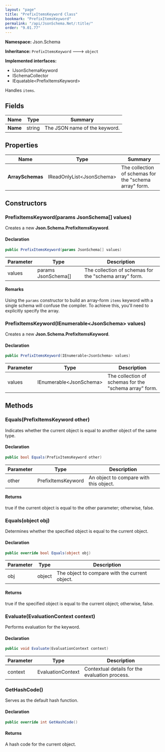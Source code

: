 ```yaml
---
layout: "page"
title: "PrefixItemsKeyword Class"
bookmark: "PrefixItemsKeyword"
permalink: "/api/JsonSchema.Net/:title/"
order: "9.01.77"
---
```

**Namespace:** Json.Schema

**Inheritance:**
`PrefixItemsKeyword`
 🡒 
`object`

**Implemented interfaces:**

- IJsonSchemaKeyword
- ISchemaCollector
- IEquatable\<PrefixItemsKeyword\>

Handles `items`.

## Fields

| Name | Type | Summary |
|---|---|---|
| **Name** | string | The JSON name of the keyword. |
## Properties

| Name | Type | Summary |
|---|---|---|
| **ArraySchemas** | IReadOnlyList\<JsonSchema\> | The collection of schemas for the "schema array" form. |
## Constructors

### PrefixItemsKeyword(params JsonSchema[] values)

Creates a new **Json.Schema.PrefixItemsKeyword**.

#### Declaration

```c#
public PrefixItemsKeyword(params JsonSchema[] values)
```
| Parameter | Type | Description |
|---|---|---|
| values | params JsonSchema[] | The collection of schemas for the "schema array" form. |

#### Remarks

Using the `params` constructor to build an array-form `items` keyword with a single schema
will confuse the compiler.  To achieve this, you'll need to explicitly specify the array.

### PrefixItemsKeyword(IEnumerable\<JsonSchema\> values)

Creates a new **Json.Schema.PrefixItemsKeyword**.

#### Declaration

```c#
public PrefixItemsKeyword(IEnumerable<JsonSchema> values)
```
| Parameter | Type | Description |
|---|---|---|
| values | IEnumerable\<JsonSchema\> | The collection of schemas for the "schema array" form. |

## Methods

### Equals(PrefixItemsKeyword other)

Indicates whether the current object is equal to another object of the same type.

#### Declaration

```c#
public bool Equals(PrefixItemsKeyword other)
```
| Parameter | Type | Description |
|---|---|---|
| other | PrefixItemsKeyword | An object to compare with this object. |

#### Returns

true if the current object is equal to the <paramref name="other">other</paramref> parameter; otherwise, false.

### Equals(object obj)

Determines whether the specified object is equal to the current object.

#### Declaration

```c#
public override bool Equals(object obj)
```
| Parameter | Type | Description |
|---|---|---|
| obj | object | The object to compare with the current object. |

#### Returns

true if the specified object  is equal to the current object; otherwise, false.

### Evaluate(EvaluationContext context)

Performs evaluation for the keyword.

#### Declaration

```c#
public void Evaluate(EvaluationContext context)
```
| Parameter | Type | Description |
|---|---|---|
| context | EvaluationContext | Contextual details for the evaluation process. |

### GetHashCode()

Serves as the default hash function.

#### Declaration

```c#
public override int GetHashCode()
```

#### Returns

A hash code for the current object.

